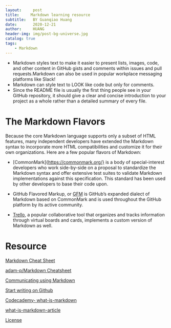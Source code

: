 ```yaml
---
layout:     post
title:     Markdown learning resource
subtitle:   BY Guanqiao Huang
date:       2020-12-21
author:     HUANG
header-img: img/post-bg-universe.jpg
catalog: true
tags:
    - Markdown
---
```

- Markdown styles text to make it easier to present lists, images, code, and other content in GitHub gists and comments within issues and pull requests.Markdown can also be used in popular workplace messaging platforms like Slack!
- Markdown can style text to LOOK like code but only for comments.
- Since the README file is usually the first thing people see in your GitHub repository, it should give a clear and concise introduction to your project as a whole rather than a detailed summary of every file.



# The Markdown Flavors
Because the core Markdown language supports only a subset of HTML features, many independent developers have extended the Markdown syntax to incorporate more HTML compatibilities and customize it for their own organizations. Here are a few popular flavors of Markdown:

- [CommonMark]{https://commonmark.org/} is a body of special-interest developers who work side-by-side on a proposal to standardize the Markdown syntax and offer extensive test suites to validate Markdown implementations against this specification. This standard has been used by other developers to base their code upon.

- GitHub Flavored Markup, or [GFM](https://github.github.com/gfm/) is GitHub’s expanded dialect of Markdown based on CommonMark and is used throughout the GitHub platform by its active community.

- [Trello](https://help.trello.com/article/821-using-markdown-in-trello), a popular collaborative tool that organizes and tracks information through virtual boards and cards, implements a custom version of Markdown as well.

# Resource
[Markdown Cheat Sheet](https://www.markdownguide.org/cheat-sheet/)

[adam-p/Markdown Cheatsheet](https://github.com/adam-p/markdown-here/wiki/Markdown-Cheatsheet)

[Communicating using Markdown](https://lab.github.com/githubtraining/communicating-using-markdown)

[Start writing on Github](https://docs.github.com/en/github/writing-on-github/getting-started-with-writing-and-formatting-on-github/basic-writing-and-formatting-syntax)

[Codecademy- what-is-markdown](https://www.codecademy.com/courses/learn-git/videos/what-is-markdown)

[what-is-markdown-article](https://www.codecademy.com/courses/learn-git/articles/what-is-markdown-article)

[License](https://choosealicense.com/)